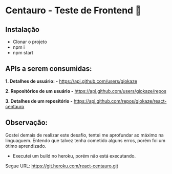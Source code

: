 # Centauro - Teste de Frontend :checkered_flag:

## Instalação

- Clonar o projeto
- npm i
- npm start

## APIs a serem consumidas:

**1. Detalhes de usuário: -** https://api.github.com/users/giokaze

**2. Repositórios de um usuário -** https://api.github.com/users/giokaze/repos

**3. Detalhes de um repositório -** https://api.github.com/repos/giokaze/react-centauro


## Observação:

Gostei demais de realizar este desafio, tentei me aprofundar ao máximo na linguaguem. Entendo que talvez tenha cometido alguns erros, porém foi um ótimo aprendizado.

- Executei um build no heroku, porém não está executando.

Segue URL: https://git.heroku.com/react-centauro.git